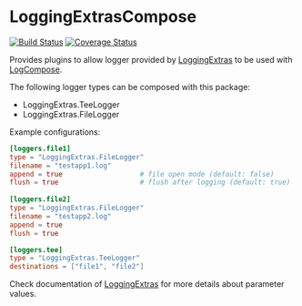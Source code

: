 # LoggingExtrasCompose

[![Build Status](https://travis-ci.org/tanmaykm/LoggingExtrasCompose.jl.png)](https://travis-ci.org/tanmaykm/LoggingExtrasCompose.jl) 
[![Coverage Status](https://coveralls.io/repos/github/tanmaykm/LoggingExtrasCompose.jl/badge.svg?branch=master)](https://coveralls.io/github/tanmaykm/LoggingExtrasCompose.jl?branch=master)

Provides plugins to allow logger provided by [LoggingExtras](https://github.com/oxinabox/LoggingExtras.jl) to be used with [LogCompose](https://github.com/tanmaykm/LogCompose.jl).

The following logger types can be composed with this package:
- LoggingExtras.TeeLogger
- LoggingExtras.FileLogger

Example configurations:

```toml
[loggers.file1]
type = "LoggingExtras.FileLogger"
filename = "testapp1.log"
append = true                   # file open mode (default: false)
flush = true                    # flush after logging (default: true)
    
[loggers.file2]
type = "LoggingExtras.FileLogger"
filename = "testapp2.log"
append = true
flush = true

[loggers.tee]
type = "LoggingExtras.TeeLogger"
destinations = ["file1", "file2"]
```

Check documentation of [LoggingExtras](https://github.com/oxinabox/LoggingExtras.jl) for more details about parameter values.
